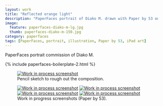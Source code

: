 ```yaml
---
layout: work
title: "Reflected orange light"
description: "PaperFaces portrait of Diako M. drawn with Paper by 53 on an iPad."
image: 
  feature: paperfaces-diako-m-lg.jpg
  thumb: paperfaces-diako-m-150.jpg
category: paperfaces
tags: [PaperFaces, portrait, illustration, Paper by 53, iPad art]
---
```


PaperFaces portrait commission of Diako M.

{% include paperfaces-boilerplate-2.html %}

<figure>
	<a href="{{ site.url }}/images/paperfaces-diako-m-process-1-lg.jpg"><img src="{{ site.url }}/images/paperfaces-diako-m-process-1-750.jpg" alt="Work in process screenshot"></a>
	<figcaption>Pencil sketch to rough out the composition.</figcaption>
</figure>

<figure class="half">
	<a href="{{ site.url }}/images/paperfaces-diako-m-process-2-lg.jpg"><img src="{{ site.url }}/images/paperfaces-diako-m-process-2-600.jpg" alt="Work in process screenshot"></a>
	<a href="{{ site.url }}/images/paperfaces-diako-m-process-3-lg.jpg"><img src="{{ site.url }}/images/paperfaces-diako-m-process-3-600.jpg" alt="Work in process screenshot"></a>
	<a href="{{ site.url }}/images/paperfaces-diako-m-process-4-lg.jpg"><img src="{{ site.url }}/images/paperfaces-diako-m-process-4-600.jpg" alt="Work in process screenshot"></a>
	<a href="{{ site.url }}/images/paperfaces-diako-m-process-5-lg.jpg"><img src="{{ site.url }}/images/paperfaces-diako-m-process-5-600.jpg" alt="Work in process screenshot"></a>
	<figcaption>Work in progress screenshots (Paper by 53).</figcaption>
</figure>